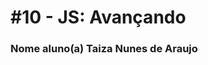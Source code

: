 # #10 - JS: Avançando

### Nome aluno(a) Taiza Nunes de Araujo

[comment]: <> (Taiza Nunes de Araujo)